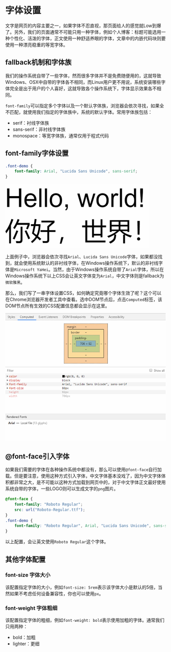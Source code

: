 # 字体设置

文字是网页的内容主要之一，如果字体不忍直视，那页面给人的感觉就Low到爆了。另外，我们的页面通常不可能只用一种字体，例如个人博客：标题可能选用一种个性化、活泼的字体，正文使用一种舒适养眼的字体，文章中的内嵌代码块则要使用一种漂亮稳重的等宽字体。

## fallback机制和字体族

我们的操作系统自带了一些字体，然而很多字体并不是免费随便用的，这就导致Windows、OSX中自带的字体各不相同，而Linux用户更不用说，系统安装哪些字体完全是出于用户的个人喜好，这就导致各个操作系统下，字体显示效果各不相同。

`font-family`可以指定多个字体以及一个默认字体族，浏览器会依次寻找，如果全不匹配，就使用我们指定的字体族中，系统的默认字体。常用字体族包括：

* serif：衬线字体族
* sans-serif：非衬线字体族
* monospace：等宽字体族，通常仅用于程式代码

## font-family字体设置

```css
.font-demo {
	font-family: Arial, "Lucida Sans Unicode", sans-serif;
}
```

![](res/2.png)

上面例子中，浏览器会依次寻找`Arial`、`Lucida Sans Unicode`字体，如果都没找到，就会使用系统默认的非衬线字体，在Windows操作系统下，默认的非衬线字体是`Microsoft YaHei`。当然，由于Windows操作系统自带了`Arial`字体，所以在Windows操作系统下以上CSS会让英文字体变为`Arial`，中文字体则是fallback为`微软雅黑`。

那么，我们写了一串字体设置CSS，如何确定究竟哪个字体生效了呢？这个可以在Chrome浏览器开发者工具中查看。选中DOM节点后，点击`Computed`标签，该DOM节点所有生效的CSS配置信息都会显示在这里。

![](res/1.png)

## @font-face引入字体

如果我们需要的字体在各种操作系统中都没有，那么可以使用`@font-face`自行加载。但是要注意，使用这种方式引入字体，中文字体基本没戏了，因为中文字体体积都非常之大，是不可能以这种方式加载到网页中的，对于中文字体正文最好使用系统自带的字体，一些LOGO则可以生成文字的`png`图片。

```css
@font-face {
	font-family: "Roboto Regular";
	src: url("Roboto-Regular.ttf");
}
.font-demo {
	font-family: "Roboto Regular", Arial, "Lucida Sans Unicode", sans-serif;
}
```

以上配置，会让英文使用`Roboto Regular`这个字体。

## 其他字体配置

### font-size 字体大小

该配置指定字体的大小，例如`font-size: 5rem`表示该字体大小是默认的5倍，当然如果不考虑任何设备兼容性，你也可以使用`px`。

### font-weight 字体粗细

该配置指定字体的粗细，例如`font-weight: bold`表示使用加粗的字体。通常我们只用两种：

* bold：加粗
* lighter：更细
